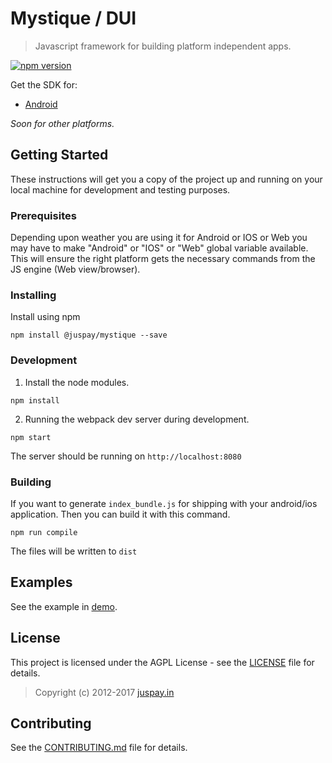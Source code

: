 # Mystique / DUI
> Javascript framework for building platform independent apps.

[![npm version](https://img.shields.io/npm/v/@juspay/mystique.svg?style=flat)](https://www.npmjs.com/package/@juspay/mystique)

Get the SDK for:

 * [Android](https://github.com/juspay/dui-android)

_Soon for other platforms._

## Getting Started

These instructions will get you a copy of the project up and running on your local machine for development and testing purposes.

### Prerequisites

Depending upon weather you are using it for Android or IOS or Web you may have to make "Android" or "IOS" or "Web" global variable available. This will ensure the right platform gets the necessary commands from the JS engine (Web view/browser).

### Installing
Install using npm

```
npm install @juspay/mystique --save
```

### Development
1. Install the node modules.

```
npm install
```

2. Running the webpack dev server during development.

```
npm start
```

The server should be running on `http://localhost:8080`


### Building

If you want to generate `index_bundle.js` for shipping with your android/ios application. Then you can build it with this command.

```
npm run compile
```

The files will be written to `dist`

## Examples

See the example in [demo](demo).

## License

This project is licensed under the AGPL License - see the [LICENSE](LICENSE) file for details.
> Copyright (c) 2012-2017 [juspay.in](https://www.juspay.in)


## Contributing

See the [CONTRIBUTING.md](CONTRIBUTING.md) file for details.
